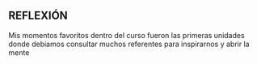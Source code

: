REFLEXIÓN
-
Mis momentos favoritos dentro del curso fueron las primeras unidades donde debiamos consultar muchos referentes para inspirarnos y abrir la mente 

